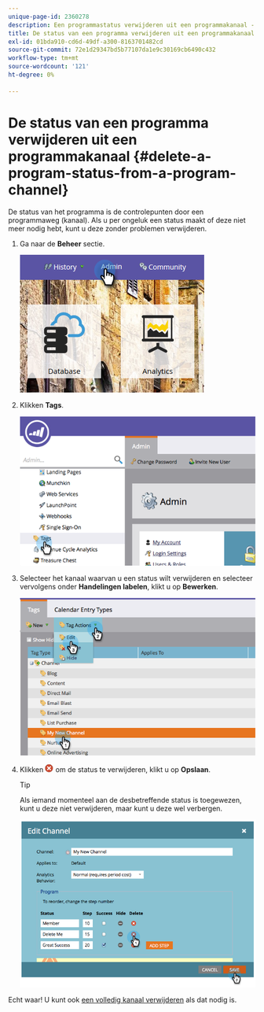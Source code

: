 ```yaml
---
unique-page-id: 2360278
description: Een programmastatus verwijderen uit een programmakanaal - Marketo Docs - Productdocumentatie
title: De status van een programma verwijderen uit een programmakanaal
exl-id: 01bda910-cd6d-49df-a300-8163701482cd
source-git-commit: 72e1d29347bd5b77107da1e9c30169cb6490c432
workflow-type: tm+mt
source-wordcount: '121'
ht-degree: 0%

---
```


# De status van een programma verwijderen uit een programmakanaal {#delete-a-program-status-from-a-program-channel}

De status van het programma is de controlepunten door een programmaweg (kanaal). Als u per ongeluk een status maakt of deze niet meer nodig hebt, kunt u deze zonder problemen verwijderen.

1. Ga naar de **Beheer** sectie.

   ![](assets/admin.png)

1. Klikken **Tags**.

   ![](assets/image2014-9-24-15-3a51-3a24.png)

1. Selecteer het kanaal waarvan u een status wilt verwijderen en selecteer vervolgens onder **Handelingen labelen**, klikt u op **Bewerken**.

   ![](assets/image2014-9-24-15-3a51-3a45.png)

1. Klikken ![X-pictogram](assets/image2014-9-24-15-3a52-3a39.png) om de status te verwijderen, klikt u op **Opslaan**.

   >[!TIP]
   >
   >Als iemand momenteel aan de desbetreffende status is toegewezen, kunt u deze niet verwijderen, maar kunt u deze wel verbergen.

   ![](assets/image2014-9-24-15-3a57-3a53.png)

Echt waar! U kunt ook [een volledig kanaal verwijderen](/help/marketo/product-docs/administration/tags/delete-a-program-channel.md) als dat nodig is.
